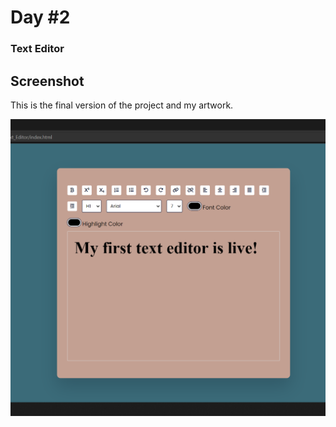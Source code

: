 # Day #2

### Text Editor

## Screenshot
This is the final version of the project and my artwork.

![screenshot][def]

[def]: screenshot_Day_2.png